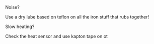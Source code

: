 
Noise?

Use a dry lube based on teflon on all the iron stuff that rubs together! 

Slow heating?

Check the heat sensor and use kapton tape on ot
